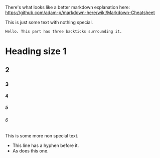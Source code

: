 There's what looks like a better markdown explanation here: https://github.com/adam-p/markdown-here/wiki/Markdown-Cheatsheet

This is just some text with nothing special.

```
Hello. This part has three backticks surrounding it.
```

# Heading size 1
## 2
### 3
#### 4
##### 5
###### 6

This is some more non special text.

- This line has a hyphen before it.
- As does this one.
